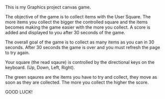 This is my Graphics project canvas game.

The objective of the game is to collect items with the User Square. The more items you collect the bigger the controlled square and the items becomes making the game easier with the more you collect. A score is added and displayed to you after 30 seconds of the game.

The overall goal of the game is to collect as many items as you can in 30 seconds. After 30 seconds the game is over and you must refresh the page to try again.

Your square (the read sqaure) is controlled by the directional keys on the keyboard. (Up, Down, Left, Right).

The green sqaures are the items you have to try and collect, they move as soon as they are collected. The more you collect the higher the score.

GOOD LUCK!
